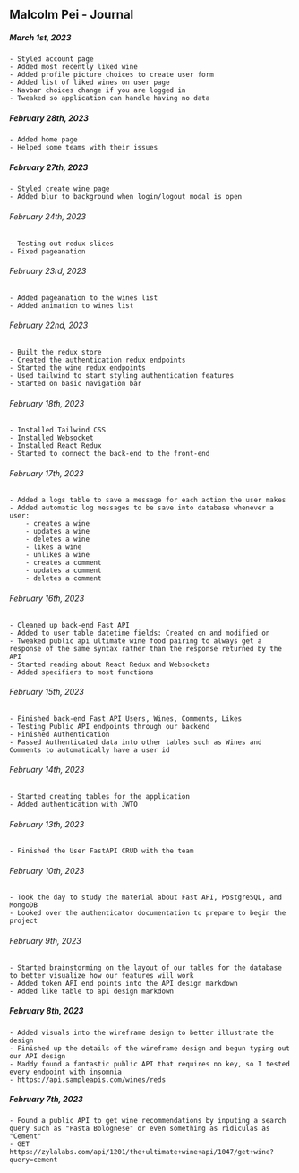 ## Malcolm Pei - Journal

##### March 1st, 2023
```
- Styled account page
- Added most recently liked wine
- Added profile picture choices to create user form
- Added list of liked wines on user page
- Navbar choices change if you are logged in
- Tweaked so application can handle having no data
```
##### February 28th, 2023
```
- Added home page
- Helped some teams with their issues
```
##### February 27th, 2023
```
- Styled create wine page
- Added blur to background when login/logout modal is open
```
###### February 24th, 2023
```
- Testing out redux slices
- Fixed pageanation
```
###### February 23rd, 2023
```
- Added pageanation to the wines list
- Added animation to wines list
```
###### February 22nd, 2023
```
- Built the redux store
- Created the authentication redux endpoints
- Started the wine redux endpoints
- Used tailwind to start styling authentication features
- Started on basic navigation bar
```
###### February 18th, 2023
```
- Installed Tailwind CSS
- Installed Websocket
- Installed React Redux
- Started to connect the back-end to the front-end
```
###### February 17th, 2023
```
- Added a logs table to save a message for each action the user makes
- Added automatic log messages to be save into database whenever a user:
    - creates a wine
    - updates a wine
    - deletes a wine
    - likes a wine
    - unlikes a wine
    - creates a comment
    - updates a comment
    - deletes a comment
```
###### February 16th, 2023
```
- Cleaned up back-end Fast API
- Added to user table datetime fields: Created on and modified on
- Tweaked public api ultimate wine food pairing to always get a response of the same syntax rather than the response returned by the API
- Started reading about React Redux and Websockets
- Added specifiers to most functions
```
###### February 15th, 2023
```
- Finished back-end Fast API Users, Wines, Comments, Likes
- Testing Public API endpoints through our backend
- Finished Authentication
- Passed Authenticated data into other tables such as Wines and Comments to automatically have a user id
```
###### February 14th, 2023
```
- Started creating tables for the application
- Added authentication with JWTO
```
###### February 13th, 2023
```
- Finished the User FastAPI CRUD with the team
```
###### February 10th, 2023
```
- Took the day to study the material about Fast API, PostgreSQL, and MongoDB
- Looked over the authenticator documentation to prepare to begin the project
```
###### February 9th, 2023
```
- Started brainstorming on the layout of our tables for the database to better visualize how our features will work
- Added token API end points into the API design markdown
- Added like table to api design markdown
```
##### February 8th, 2023
```
- Added visuals into the wireframe design to better illustrate the design
- Finished up the details of the wireframe design and begun typing out our API design
- Maddy found a fantastic public API that requires no key, so I tested every endpoint with insomnia
- https://api.sampleapis.com/wines/reds
```
##### February 7th, 2023
```
- Found a public API to get wine recommendations by inputing a search query such as "Pasta Bolognese" or even something as ridiculas as "Cement"
- GET https://zylalabs.com/api/1201/the+ultimate+wine+api/1047/get+wine?query=cement
```
